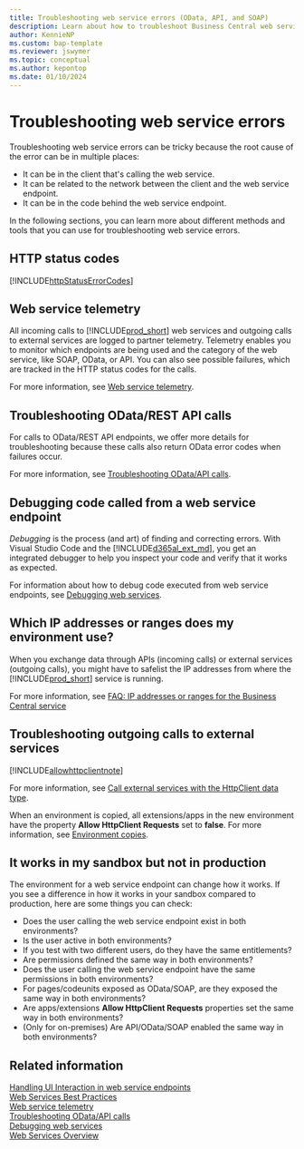 ```yaml
---
title: Troubleshooting web service errors (OData, API, and SOAP)
description: Learn about how to troubleshoot Business Central web service errors (OData, API, and SOAP).
author: KennieNP
ms.custom: bap-template
ms.reviewer: jswymer
ms.topic: conceptual
ms.author: kepontop
ms.date: 01/10/2024
---
```


# Troubleshooting web service errors

Troubleshooting web service errors can be tricky because the root cause of the error can be in multiple places:

- It can be in the client that's calling the web service.
- It can be related to the network between the client and the web service endpoint.
- It can be in the code behind the web service endpoint.

In the following sections, you can learn more about different methods and tools that you can use for troubleshooting web service errors.


## HTTP status codes

[!INCLUDE[httpStatusErrorCodes](../includes/include-http-status-error-codes.md)]

## Web service telemetry

All incoming calls to [!INCLUDE[prod_short](../developer/includes/prod_short.md)] web services and outgoing calls to external services are logged to partner telemetry. Telemetry enables you to monitor which endpoints are being used and the category of the web service, like SOAP, OData, or API. You can also see possible failures, which are tracked in the HTTP status codes for the calls.

For more information, see [Web service telemetry](web-service-telemetry.md).

## Troubleshooting OData/REST API calls

For calls to OData/REST API endpoints, we offer more details for troubleshooting because these calls also return OData error codes when failures occur. 

For more information, see [Troubleshooting OData/API calls](dynamics-error-codes.md).

## Debugging code called from a web service endpoint

*Debugging* is the process (and art) of finding and correcting errors. With Visual Studio Code and the [!INCLUDE[d365al_ext_md](../includes/d365al_ext_md.md)], you get an integrated debugger to help you inspect your code and verify that it works as expected.

For information about how to debug code executed from web service endpoints, see [Debugging web services](../developer/devenv-debugging.md#debugging-web-services).

## Which IP addresses or ranges does my environment use?

When you exchange data through APIs (incoming calls) or external services (outgoing calls), you might have to safelist the IP addresses from where the [!INCLUDE[prod_short](../includes/prod_short.md)] service is running. 

For more information, see [FAQ: IP addresses or ranges for the Business Central service](../faq.yml#which-ip-addresses-or-ranges-does-my-environment-s-api-use)

## Troubleshooting outgoing calls to external services

[!INCLUDE[allowhttpclientnote](../includes/include-http-allowhttpclient-note.md)]

For more information, see [Call external services with the HttpClient data type](../developer/devenv-httpclient.md).

When an environment is copied, all extensions/apps in the new environment have the property **Allow HttpClient Requests** set to **false**. For more information, see [Environment copies](../administration/tenant-admin-center-environments-copy.md#environment-copies).

## It works in my sandbox but not in production

The environment for a web service endpoint can change how it works. If you see a difference in how it works in your sandbox compared to production, here are some things you can check:

- Does the user calling the web service endpoint exist in both environments?
- Is the user active in both environments?
- If you test with two different users, do they have the same entitlements?
- Are permissions defined the same way in both environments?
- Does the user calling the web service endpoint have the same permissions in both environments?
- For pages/codeunits exposed as OData/SOAP, are they exposed the same way in both environments?
- Are apps/extensions **Allow HttpClient Requests** properties set the same way in both environments?
- (Only for on-premises) Are API/OData/SOAP enabled the same way in both environments?


## Related information

[Handling UI Interaction in web service endpoints](handling-ui-interaction-when-working-with-web-Services.md)  
[Web Services Best Practices](Web-Services-Best-Practices.md)  
[Web service telemetry](web-service-telemetry.md)   
[Troubleshooting OData/API calls](dynamics-error-codes.md)   
[Debugging web services](../developer/devenv-debugging.md#debugging-web-services)  
[Web Services Overview](web-services.md)  
